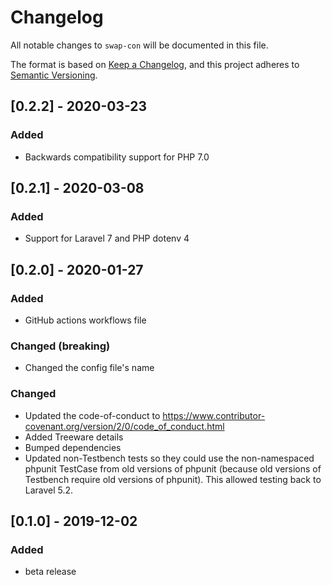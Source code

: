 # Changelog

All notable changes to `swap-con` will be documented in this file.

The format is based on [Keep a Changelog](https://keepachangelog.com/en/1.0.0/), and this project adheres to [Semantic Versioning](https://semver.org/spec/v2.0.0.html).



## [0.2.2] - 2020-03-23

### Added
- Backwards compatibility support for PHP 7.0



## [0.2.1] - 2020-03-08

### Added
- Support for Laravel 7 and PHP dotenv 4



## [0.2.0] - 2020-01-27

### Added
- GitHub actions workflows file

### Changed (breaking)
- Changed the config file's name

### Changed
- Updated the code-of-conduct to https://www.contributor-covenant.org/version/2/0/code_of_conduct.html
- Added Treeware details
- Bumped dependencies
- Updated non-Testbench tests so they could use the non-namespaced phpunit TestCase from old versions of phpunit (because old versions of Testbench require old versions of phpunit). This allowed testing back to Laravel 5.2.



## [0.1.0] - 2019-12-02

### Added
- beta release

